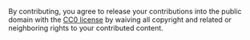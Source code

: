 By contributing, you agree to release your contributions into the public domain with the [CC0 license](https://github.com/steelmananything/steelmananything/blob/main/LICENSE.txt) by waiving all copyright and related or neighboring rights to your contributed content.
